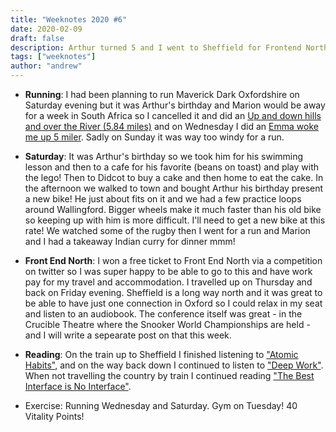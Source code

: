```yaml
---
title: "Weeknotes 2020 #6"
date: 2020-02-09
draft: false
description: Arthur turned 5 and I went to Sheffield for Frontend North Conference.
tags: ["weeknotes"]
author: "andrew"
---
```


- **Running**: I had been planning to run Maverick Dark Oxfordshire on Saturday evening but it was Arthur's birthday and Marion would be away for a week in South Africa so I cancelled it and did an [Up and down hills and over the River (5.84 miles)](https://www.strava.com/activities/3083408469) and on Wednesday I did an [Emma woke me up 5 miler](https://www.strava.com/activities/3072990401). Sadly on Sunday it was way too windy for a run.

- **Saturday**: It was Arthur's birthday so we took him for his swimming lesson and then to a cafe for his favorite (beans on toast) and play with the lego! Then to Didcot to buy a cake and then home to eat the cake. In the afternoon we walked to town and bought Arthur his birthday present a new bike! He just about fits on it and we had a few practice loops around Wallingford. Bigger wheels make it much faster than his old bike so keeping up with him is more difficult. I'll need to get a new bike at this rate! We watched some of the rugby then I went for a run and Marion and I had a takeaway Indian curry for dinner mmm!

- **Front End North**: I won a free ticket to Front End North via a competition on twitter so I was super happy to be able to go to this and have work pay for my travel and accommodation. I travelled up on Thursday and back on Friday evening. Sheffield is a long way north and it was great to be able to have just one connection in Oxford so I could relax in my seat and listen to an audiobook. The conference itself was great - in the Crucible Theatre where the Snooker World Championships are held - and I will write a sepearate post on that this week.

- **Reading**: On the train up to Sheffield I finished listening to ["Atomic Habits"](https://jamesclear.com/atomic-habits), and on the way back down I continued to listen to ["Deep Work"](https://www.calnewport.com/books/deep-work/). When not travelling the country by train I continued reading ["The Best Interface is No Interface"](http://www.nointerface.com/book/).

- Exercise: Running Wednesday and Saturday. Gym on Tuesday! 40 Vitality Points!
